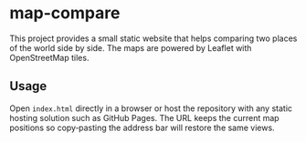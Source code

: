 # map-compare

This project provides a small static website that helps comparing two places of the world side by side. The maps are powered by Leaflet with OpenStreetMap tiles.

## Usage

Open `index.html` directly in a browser or host the repository with any static hosting solution such as GitHub Pages. The URL keeps the current map positions so copy‑pasting the address bar will restore the same views.

